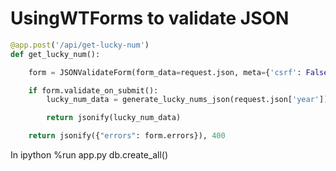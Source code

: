 # UsingWTForms to validate JSON

```python
@app.post('/api/get-lucky-num')
def get_lucky_num():

    form = JSONValidateForm(form_data=request.json, meta={'csrf': False})

    if form.validate_on_submit():
        lucky_num_data = generate_lucky_nums_json(request.json['year'])

        return jsonify(lucky_num_data)

    return jsonify({"errors": form.errors}), 400
```


In ipython
%run app.py
db.create_all()
